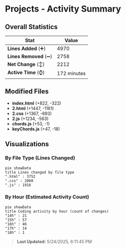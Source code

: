 # Projects - Activity Summary 

## Overall Statistics

| Stat                   | Value                                                             |
| ---------------------- | ----------------------------------------------------------------- |
| **Lines Added** (➕)   | 4970                                          |
| **Lines Removed** (➖) | 2758                                        |
| **Net Change** (↕)    | 2212                |
| **Active Time** (⌚)   | 172 minutes |


## Modified Files
- **index.html** (+822, -322)
- **2.html** (+1447, -1161)
- **2.css** (+1367, -693)
- **2.js** (+1234, -563)
- **chords.js** (+53, -1)
- **keyChords.js** (+47, -18)

## Visualizations

### By File Type (Lines Changed)

```mermaid
pie showData
title Lines changed by file type
".html" : 3752
".css" : 2060
".js" : 1916
```

### By Hour (Estimated Activity Count)

```mermaid
pie showData
title Coding activity by hour (count of changes)
"14h" : 21
"15h" : 57
"16h" : 46
"17h" : 14
"18h" : 1
```


> **Last Updated:** 5/24/2025, 6:11:45 PM